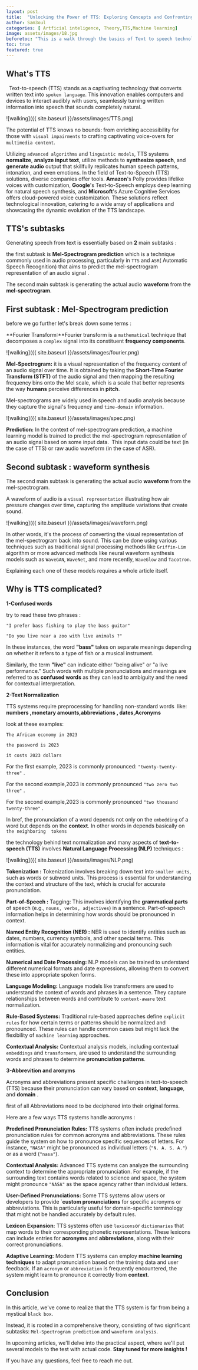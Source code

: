 ```yaml
---
layout: post
title:  "Unlocking the Power of TTS: Exploring Concepts and Confronting Challenges"
author: Sam3oul
categories: [ Artficial inteligence, Theory,TTS,Machine learning]
image: assets/images/18.jpg
beforetoc: "This is a walk through the basics of Text to speech technologies and the steps that enable us to generate voice based on a given text"
toc: true
featured: true
---
```

## What's TTS
 
Text-to-speech (TTS) stands as a captivating technology that converts written text into `spoken language`. This innovation enables computers and devices to interact audibly with users, seamlessly turning written information into speech that sounds completely natural.

![walking]({{ site.baseurl }}/assets/images/TTS.png)


The potential of TTS knows no bounds: from enriching accessibility for those with `visual impairments` to crafting captivating voice-overs for `multimedia content`.

Utilizing `advanced algorithms` and `linguistic models`, TTS systems **normalize**, **analyze input text**, utilize methods to **synthesize speech**, and **generate audio** output that skillfully replicates human speech patterns, intonation, and even emotions.
In the field of Text-to-Speech (TTS) solutions, diverse companies offer tools. **Amazon**'s Polly provides lifelike voices with customization, **Google**'s Text-to-Speech employs deep learning for natural speech synthesis, and **Microsoft**'s Azure Cognitive Services offers cloud-powered voice customization. These solutions reflect technological innovation, catering to a wide array of applications and showcasing the dynamic evolution of the TTS landscape.
## TTS's subtasks 
Generating speech from text is essentially based on **2** main subtasks :

the first subtask is **Mel-Spectrogram prediction** which is a technique commonly used in audio processing, particularly in `TTS` and `ASR`( Automatic Speech Recognition) that aims to predict the mel-spectrogram representation of an audio signal .

The second main subtask is generating the actual audio 
**waveform** from the **mel-spectrogram**. 




## First subtask : Mel-Spectrogram prediction
before we go further let's break down some terms :

**Fourier Transform:**Fourier transform is a `mathematical` technique that decomposes a `complex` signal into its constituent **frequency components**.

![walking]({{ site.baseurl }}/assets/images/fourier.png)

**Mel-Spectrogram:** it is a visual representation of the frequency content of an audio signal over time. It is obtained by taking the **Short-Time Fourier Transform (STFT)** of the audio signal and then mapping the resulting frequency bins onto the Mel scale, which is a scale that better represents the way **humans** perceive differences in **pitch**.

Mel-spectrograms are widely used in speech and audio analysis because they capture the signal's frequency and `time-domain` information.


![walking]({{ site.baseurl }}/assets/images/spec.png)

**Prediction:** In the context of mel-spectrogram prediction, a machine learning model is trained to predict the mel-spectrogram representation of an audio signal based on some input data. 
This input data could be text (in the case of TTS) or raw audio waveform (in the case of ASR).

## Second subtask : waveform synthesis

The second main subtask is generating the actual audio **waveform** from the mel-spectrogram.

A waveform of audio is a `visual representation` illustrating how air pressure changes over time, capturing the amplitude variations that create sound.

![walking]({{ site.baseurl }}/assets/images/waveform.png)

 In other words, it's the process of converting the visual representation of the mel-spectrogram back into sound. This can be done using various techniques such as traditional signal processing methods like `Griffin-Lim` algorithm or more advanced methods like neural waveform synthesis models such as `WaveGAN`, `WaveNet`, and more recently, `WaveGlow` and `Tacotron`.

Explaining each one of these models requires a whole article itself.

## Why is TTS complicated?

**1-Confused words** 

try to read these two phrases :

`"I prefer bass fishing to play the bass guitar"`

`"Do you live near a zoo with live animals ?"`

In these instances, the word **"bass"** takes on separate meanings depending on whether it refers to a type of fish or a musical instrument. 

Similarly, the term **"live"** can indicate either "being alive" or "a live performance." Such words with multiple pronunciations and meanings are referred to as **confused words** as they can lead to ambiguity and the need for contextual interpretation.

**2-Text Normalization**

TTS systems require preprocessing for handling non-standard words 
like: **numbers ,monetary amounts,abbreviations , dates,Acronyms**

look at these  examples:


`The African economy in 2023`

`the password is 2023`

`it costs 2023 dollars`

For the first example, 2023 is commonly pronounced: 
`"twenty-twenty-three"` .


For the second example,2023 is commonly pronounced `"two zero two three"` .


For the second example,2023 is commonly pronounced `"two thousand twenty-three"` .

In bref, the pronunciation of a word depends not only on the `embedding` of a word but depends on the **context**.
In other words in depends basically on  `the neighboring  tokens`

the technology behind text normalization and many aspects of **text-to-speech (TTS)** involves **Natural Language Processing (NLP)** techniques :

![walking]({{ site.baseurl }}/assets/images/NLP.png)

**Tokenization :** Tokenization involves breaking down text into `smaller units`, such as words or subword units. This process is essential for understanding the context and structure of the text, which is crucial for accurate pronunciation.

**Part-of-Speech :** Tagging: This involves identifying the **grammatical parts** of speech (e.g., `nouns, verbs, adjectives`) in a sentence. Part-of-speech information helps in determining how words should be pronounced in context.

**Named Entity Recognition (NER) :** NER is used to identify entities such as dates, numbers, currency symbols, and other special terms. This information is vital for accurately normalizing and pronouncing such entities.

**Numerical and Date Processing:** NLP models can be trained to understand different numerical formats and date expressions, allowing them to convert these into appropriate spoken forms.

**Language Modeling:** Language models like transformers are used to understand the context of words and phrases in a sentence. They capture relationships between words and contribute to `context-aware` text normalization.

**Rule-Based Systems:** Traditional rule-based approaches define `explicit rules` for how certain terms or patterns should be normalized and pronounced. These rules can handle common cases but might lack the flexibility of `machine learning` approaches.

**Contextual Analysis:** Contextual analysis models, including contextual `embeddings` and `transformers`, are used to understand the surrounding words and phrases to determine **pronunciation patterns**.



**3-Abbrevition and aronyms** 

Acronyms and abbreviations present specific challenges in text-to-speech (TTS) because their pronunciation can vary based on **context**, **language**, and **domain** .

first of all Abbreviations  need to be deciphered into their original forms.

Here are a few ways TTS systems handle acronyms :

**Predefined Pronunciation Rules:** TTS systems often include predefined pronunciation rules for common acronyms and abbreviations. These rules guide the system on how to pronounce specific sequences of letters. For instance, `"NASA"` might be pronounced as individual letters (`"N. A. S. A."`) or as a word (`"nasa"`).

**Contextual Analysis:** Advanced TTS systems can analyze the surrounding context to determine the appropriate pronunciation. For example, if the surrounding text contains words related to science and space, the system might pronounce `"NASA"` as the space agency rather than individual letters.

**User-Defined Pronunciations:** Some TTS systems allow users or developers to provide `**custom pronunciations** for specific acronyms or abbreviations. This is particularly useful for domain-specific terminology that might not be handled accurately by default rules.

**Lexicon Expansion:** TTS systems often use `lexicons`or `dictionaries` that map words to their corresponding phonetic representations. These lexicons can include entries for **acronyms** and **abbreviations**, along with their correct pronunciations.

**Adaptive Learning:** Modern TTS systems can employ **machine learning techniques** to adapt pronunciation based on the training data and user feedback. If an `acronym` or `abbreviation` is frequently encountered, the system might learn to pronounce it correctly from **context**.

## Conclusion 
In this article, we've come to realize that the TTS system is far from being a mystical `black box`. 

Instead, it is rooted in a comprehensive theory, consisting of two significant subtasks: `Mel-Spectrogram prediction` and `waveform analysis`.

In upcoming articles, we'll delve into the practical aspect, where we'll put several models to the test with actual code. **Stay tuned  for more insights !**

If you have any questions, feel free to reach me out.



